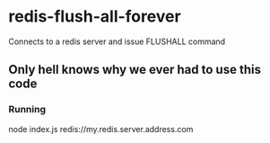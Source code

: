 # redis-flush-all-forever
Connects to a redis server and issue FLUSHALL command

## Only hell knows why we ever had to use this code

### Running

node index.js redis://my.redis.server.address.com 
